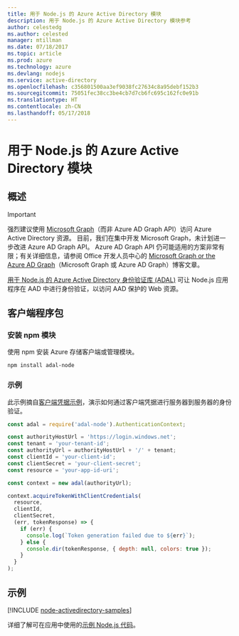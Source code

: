 ```yaml
---
title: 用于 Node.js 的 Azure Active Directory 模块
description: 用于 Node.js 的 Azure Active Directory 模块参考
author: celestedg
ms.author: celested
manager: mtillman
ms.date: 07/18/2017
ms.topic: article
ms.prod: azure
ms.technology: azure
ms.devlang: nodejs
ms.service: active-directory
ms.openlocfilehash: c356801500aa3ef9038fc27634c8a95debf152b3
ms.sourcegitcommit: 75051fec38cc3be4cb7d7cb6fc695c162fc0e91b
ms.translationtype: HT
ms.contentlocale: zh-CN
ms.lasthandoff: 05/17/2018
---
```

# <a name="azure-active-directory-modules-for-nodejs"></a>用于 Node.js 的 Azure Active Directory 模块

## <a name="overview"></a>概述

> [!IMPORTANT]
> 强烈建议使用 [Microsoft Graph](https://graph.microsoft.io/)（而非 Azure AD Graph API）访问 Azure Active Directory 资源。 目前，我们在集中开发 Microsoft Graph，未计划进一步改进 Azure AD Graph API。 Azure AD Graph API 仍可能适用的方案非常有限；有关详细信息，请参阅 Office 开发人员中心的 [Microsoft Graph or the Azure AD Graph](https://dev.office.com/blogs/microsoft-graph-or-azure-ad-graph)（Microsoft Graph 或 Azure AD Graph）博客文章。

[用于 Node.js 的 Azure Active Directory 身份验证库 (ADAL)](https://www.npmjs.com/package/adal-node) 可让 Node.js 应用程序在 AAD 中进行身份验证，以访问 AAD 保护的 Web 资源。

## <a name="client-package"></a>客户端程序包

### <a name="install-the-npm-modules"></a>安装 npm 模块

使用 npm 安装 Azure 存储客户端或管理模块。

```bash
npm install adal-node
```   

### <a name="example"></a>示例

此示例摘自[客户端凭据示例](https://github.com/MSOpenTech/azure-activedirectory-library-for-nodejs/blob/master/sample/client-credentials-sample.js)，演示如何通过客户端凭据进行服务器到服务器的身份验证。

```javascript
const adal = require('adal-node').AuthenticationContext;

const authorityHostUrl = 'https://login.windows.net';
const tenant = 'your-tenant-id';
const authorityUrl = authorityHostUrl + '/' + tenant;
const clientId = 'your-client-id';
const clientSecret = 'your-client-secret';
const resource = 'your-app-id-uri';

const context = new adal(authorityUrl);

context.acquireTokenWithClientCredentials(
  resource,
  clientId,
  clientSecret,
  (err, tokenResponse) => {
    if (err) {
      console.log(`Token generation failed due to ${err}`);
    } else {
      console.dir(tokenResponse, { depth: null, colors: true });
    }
  }
);
```

## <a name="samples"></a>示例

[!INCLUDE [node-activedirectory-samples](../docs-ref-conceptual/includes/activedirectory-samples.md)]

详细了解可在应用中使用的[示例 Node.js 代码](https://azure.microsoft.com/resources/samples/?platform=nodejs)。

